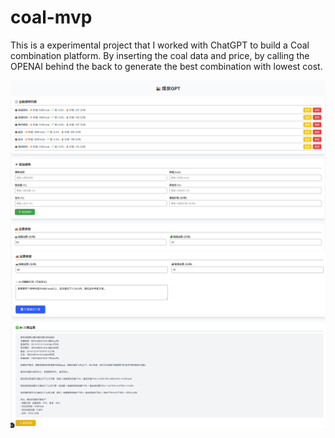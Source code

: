 # coal-mvp

This is a experimental project that I worked with ChatGPT to build a Coal combination platform. By inserting the coal data and price, by calling the OPENAI behind the back to generate the best combination with lowest cost.

![MVP - 1](./demo-1.png)
![MVP - 2](./demo-2.png)
